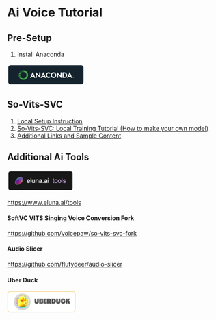 # Ai Voice Tutorial

## Pre-Setup
1. Install Anaconda

<a href="https://www.anaconda.com/" target="_blank"><img style="height: 50px;" src="./anaconda-logo.png" /></a>

## So-Vits-SVC  

1. [Local Setup Instruction](https://www.youtube.com/watch?v=4DT92oHJ_p4)
2. [So-Vits-SVC: Local Training Tutorial (How to make your own model)](https://www.youtube.com/watch?v=MDCXJY2zAmE)
3. [Additional Links and Sample Content](https://www.youtube.com/watch?v=bNphqZZuqy8)


## Additional Ai Tools
<a href="https://www.eluna.ai/tools" target="_blank"><img style="height: 50px;" src="./eluna-ai-logo.png" /></a>

https://www.eluna.ai/tools


#### SoftVC VITS Singing Voice Conversion Fork

https://github.com/voicepaw/so-vits-svc-fork


#### Audio Slicer

https://github.com/flutydeer/audio-slicer


#### Uber Duck
<a href="https://uberduck.ai/" target="_blank"><img style="height: 50px;" src="./uberduck-logo.png" /></a>
